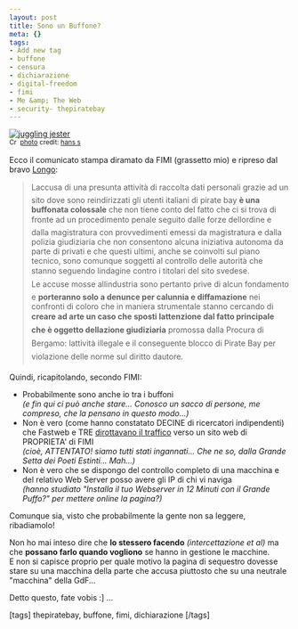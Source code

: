 ```yaml
--- 
layout: post
title: Sono un Buffone?
meta: {}
tags: 
- Add new tag
- buffone
- censura
- dichiarazione
- digital-freedom
- fimi
- Me &amp; The Web
- security- thepiratebay
---
```

<a href="http://www.flickr.com/photos/67196253@N00/443712432/" title="juggling jester" target="_blank"><img src="http://farm1.static.flickr.com/170/443712432_3fa56f0f85.jpg" alt="juggling jester" border="0" /></a>  
<small><a href="http://creativecommons.org/licenses/by-nd/2.0/" title="Attribution-NoDerivs License" target="_blank"><img src="http://www.lastknight.com/wp-content/plugins/photo-dropper/images/cc.png" alt="Creative Commons License" border="0" width="16" height="16" align="absmiddle" /></a> <a href="http://www.photodropper.com/photos/" target="_blank">photo</a> credit: <a href="http://www.flickr.com/photos/67196253@N00/443712432/" title="hans s" target="_blank">hans s</a></small>  
  
Ecco il comunicato stampa diramato da FIMI (grassetto mio) e ripreso dal bravo [Longo](http://www.alongo.it/?p=666):  
  
> Laccusa di una presunta attività di raccolta dati personali grazie ad un sito dove sono reindirizzati gli utenti italiani di pirate bay **è una buffonata colossale** che non tiene conto del fatto che ci si trova di fronte ad un procedimento penale seguito dalle forze dellordine e dalla magistratura con provvedimenti emessi da magistratura e dalla polizia giudiziaria che non consentono alcuna iniziativa autonoma da parte di privati e che questi ultimi, anche se coinvolti sul piano tecnico, sono comunque soggetti al controllo delle autorità che stanno seguendo lindagine contro i titolari del sito svedese.  
> Le accuse mosse allindustria sono pertanto prive di alcun fondamento e **porteranno solo a denunce per calunnia e diffamazione** nei confronti di coloro che in maniera strumentale stanno cercando di **creare ad arte un caso che sposti lattenzione dal fatto principale che è oggetto dellazione giudiziaria** promossa dalla Procura di Bergamo: lattività illegale e il conseguente blocco di Pirate Bay per violazione delle norme sul diritto dautore.   
  
Quindi, ricapitolando, secondo FIMI:  
  
* Probabilmente sono anche io tra i buffoni  
    *(e fin qui ci può anche stare... Conosco un sacco di persone, me compreso, che la pensano in questo modo...)*  
* Non è vero (come hanno constatato DECINE di ricercatori indipendenti) che Fastweb e TRE [dirottavano il traffico](http://www.lastknight.com/2008/08/15/thepiratebay-utenti-intercettati/) verso un sito web di PROPRIETA' di FIMI  
    *(cioè, ATTENTATO! siamo tutti stati ingannati... Che ne so, dalla Grande Setta dei Poeti Estinti...  Mah...)*  
* Non è vero che se dispongo del controllo completo di una macchina e del relativo Web Server posso avere gli IP di chi vi naviga  
    *(hanno studiato "Installa il tuo Webserver in 12 Minuti con il Grande Puffo?" per mettere online la pagina?)*  
  
Comunque sia, visto che probabilmente la gente non sa leggere, ribadiamolo!  
  
Non ho mai inteso dire che **lo stessero facendo** *(intercettazione et al)* ma che **possano farlo quando vogliono** se hanno in gestione le macchine.  
E non si capisce proprio per quale motivo la pagina di sequestro dovesse stare su una macchina della parte che accusa piuttosto che su una neutrale "macchina" della GdF...  
  
Detto questo, fate vobis :] ...  
  
[tags] thepiratebay, buffone, fimi, dichiarazione [/tags] 
